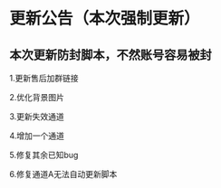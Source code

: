 # 更新公告（本次强制更新）
## 本次更新防封脚本，不然账号容易被封
1.更新售后加群链接

2.优化背景图片

3.更新失效通道

4.增加一个通道

5.修复其余已知bug

6.修复通道A无法自动更新脚本

